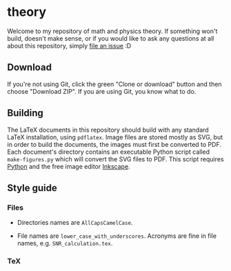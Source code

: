 # theory

Welcome to my repository of math and physics theory.
If something won't build, doesn't make sense, or if you would like to ask any questions at all about this repository, simply [file an issue](https://github.com/DanielSank/theory/issues) :D

## Download

If you're not using Git, click the green "Clone or download" button and then choose "Download ZIP". If you are using Git, you know what to do.

## Building

The LaTeX documents in this repository should build with any standard LaTeX installation, using `pdflatex`.
Image files are stored mostly as SVG, but in order to build the documents, the images must first be converted to PDF.
Each document's directory contains an executable Python script called `make-figures.py` which will convert the SVG files to PDF.
This script requires [Python](https://www.python.org/) and the free image editor [Inkscape](https://inkscape.org/).

## Style guide

### Files

* Directories names are `AllCapsCamelCase`.

* File names are `lower_case_with_underscores`. Acronyms are fine in file names, e.g. `SNR_calculation.tex`.

### TeX
